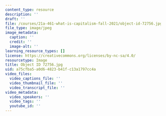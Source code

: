 ```yaml
---
content_type: resource
description: ''
draft: ''
file: /courses/21a-461-what-is-capitalism-fall-2021/object-id-72756.jpg
file_type: image/jpeg
image_metadata:
  caption: ''
  credit: ''
  image-alt: ''
learning_resource_types: []
license: https://creativecommons.org/licenses/by-nc-sa/4.0/
resourcetype: Image
title: Object ID 72756.jpg
uid: a75cfba5-a0d6-4823-b41f-c13a1797cc4a
video_files:
  video_captions_file: ''
  video_thumbnail_file: ''
  video_transcript_file: ''
video_metadata:
  video_speakers: ''
  video_tags: ''
  youtube_id: ''
---
```

